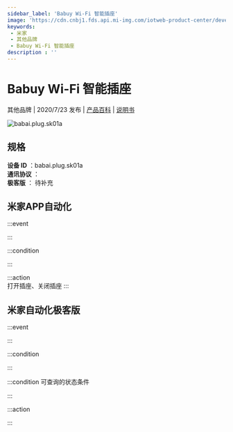 ```yaml
---
sidebar_label: 'Babuy Wi-Fi 智能插座'
image: 'https://cdn.cnbj1.fds.api.mi-img.com/iotweb-product-center/developer_1593253964765cEIBynV7.png?GalaxyAccessKeyId=AKVGLQWBOVIRQ3XLEW&Expires=9223372036854775807&Signature=M+ar/WceTz+gX+PreqTHs/ND0/4='
keywords: 
 - 米家
 - 其他品牌
 - Babuy Wi-Fi 智能插座
description : ''
---
```

# Babuy Wi-Fi 智能插座

其他品牌 | 2020/7/23 发布 | [产品百科](https://home.mi.com/webapp/content/baike/product/index.html?model=babai.plug.sk01a/) | [说明书](https://home.mi.com/views/introduction.html?model=babai.plug.sk01a&region=cn)

![babai.plug.sk01a](https://cdn.cnbj1.fds.api.mi-img.com/iotweb-product-center/developer_1593253964765cEIBynV7.png?GalaxyAccessKeyId=AKVGLQWBOVIRQ3XLEW&Expires=9223372036854775807&Signature=M+ar/WceTz+gX+PreqTHs/ND0/4=)

## 规格  
> 
**设备 ID** ：babai.plug.sk01a  
**通讯协议** ：  
**极客版**  ： 待补充 


## 米家APP自动化  

:::event  

:::

:::condition  

:::

:::action   
打开插座、关闭插座
:::

## 米家自动化极客版  

:::event  

:::

:::condition  

:::

:::condition 可查询的状态条件  

:::

:::action  

:::

        
